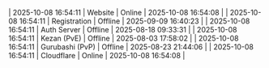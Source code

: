 | 2025-10-08 16:54:11 | Website | Online | 2025-10-08 16:54:08 |
| 2025-10-08 16:54:11 | Registration | Offline | 2025-09-09 16:40:23 |
| 2025-10-08 16:54:11 | Auth Server | Offline | 2025-08-18 09:33:31 |
| 2025-10-08 16:54:11 | Kezan (PvE) | Offline | 2025-08-03 17:58:02 |
| 2025-10-08 16:54:11 | Gurubashi (PvP) | Offline | 2025-08-23 21:44:06 |
| 2025-10-08 16:54:11 | Cloudflare | Online | 2025-10-08 16:54:08 |
